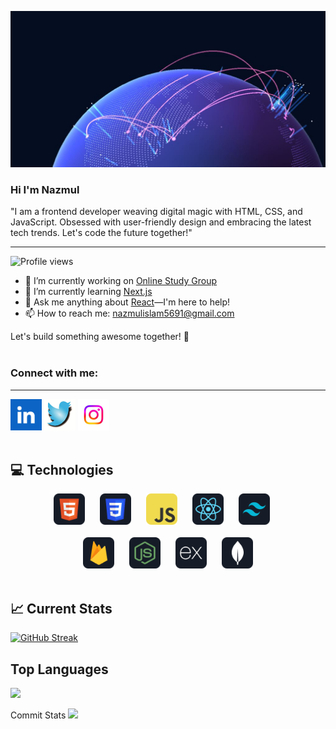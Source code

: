 
![Exploring the peaks of web development!](https://raw.githubusercontent.com/Nazmul5691/Nazmul5691/main/assets/github.JPG "world with networks")

### Hi I'm Nazmul

<p>"I am a frontend developer weaving digital magic with HTML, CSS, and JavaScript. Obsessed with user-friendly design and embracing the latest tech trends. Let's code the future together!"</p>

---

![Profile views](https://komarev.com/ghpvc/?username=Nazmul5691&color=green)

- 🔭 I’m currently working on [Online Study Group](https://fragile-quartz.surge.sh/)
- 🌱 I’m currently learning [Next.js](https://nextjs.org/)
- 💬 Ask me anything about [React](https://react.dev/)—I'm here to help!
- 📫 How to reach me: [nazmulislam5691@gmail.com](mailto:nazmulislam5691@gmail.com)

Let's build something awesome together! 🚀
<br><br>

### Connect with me:

---

[<img src="https://raw.githubusercontent.com/Nazmul5691/Nazmul5691/main/assets/linkedin.png" alt="LinkedIn" width="50" height="50">](https://www.linkedin.com/in/md-nazmul-islam-36826b2a4/)
[<img src="https://raw.githubusercontent.com/Nazmul5691/Nazmul5691/main/assets/twittr.jpg" alt="Twitter" width="50" height="50">](https://twitter.com/NazmulIslam5691)
[<img src="https://raw.githubusercontent.com/Nazmul5691/Nazmul5691/main/assets/instragram.jpg" alt="Instagram" width="50" height="50">](https://www.instagram.com/md.nazmulislam8/?next=%2F)
<br><br>

💻 Technologies 
---

<p align="center">
  <img src="https://raw.githubusercontent.com/Nazmul5691/Nazmul5691/main/assets/HTML.png" alt="HTML" width="50" height="50" style="margin-right: 20px;">
  <img src="https://raw.githubusercontent.com/Nazmul5691/Nazmul5691/main/assets/css.png" alt="CSS" width="50" height="50" style="margin-right: 20px;">
  <img src="https://raw.githubusercontent.com/Nazmul5691/Nazmul5691/main/assets/JavaScript.png" alt="JavaScript" width="50" height="50" style="margin-right: 20px;">
  <img src="https://raw.githubusercontent.com/Nazmul5691/Nazmul5691/main/assets/react.png" alt="React" width="50" height="50" style="margin-right: 20px;">
  <img src="https://raw.githubusercontent.com/Nazmul5691/Nazmul5691/main/assets/tailwind.png" alt="Tailwind CSS" width="50" height="50" style="margin-right: 20px;">
  <br><br>
  <img src="https://raw.githubusercontent.com/Nazmul5691/Nazmul5691/main/assets/firebase.png" alt="Firebase" width="50" height="50" style="margin-right: 20px;">
  <img src="https://raw.githubusercontent.com/Nazmul5691/Nazmul5691/main/assets/node.png" alt="Node.js" width="50" height="50" style="margin-right: 20px;">
  <img src="https://raw.githubusercontent.com/Nazmul5691/Nazmul5691/main/assets/express.png" alt="Express.js" width="50" height="50" style="margin-right: 20px;">
  <img src="https://raw.githubusercontent.com/Nazmul5691/Nazmul5691/main/assets/mongo.png" alt="MongoDB" width="50" height="50">
  <br><br>
</p>

📈 Current Stats
---

  [![GitHub Streak](https://github-readme-streak-stats.herokuapp.com?user=Nazmul5691&theme=transparent)](https://git.io/streak-stats)


Top Languages
---


![](http://github-profile-summary-cards.vercel.app/api/cards/repos-per-language?username=Nazmul5691&theme=city_lights)


Commit Stats
![](http://github-profile-summary-cards.vercel.app/api/cards/productive-time?username=Nazmul5691&theme=apprentice&utcOffset=8)





